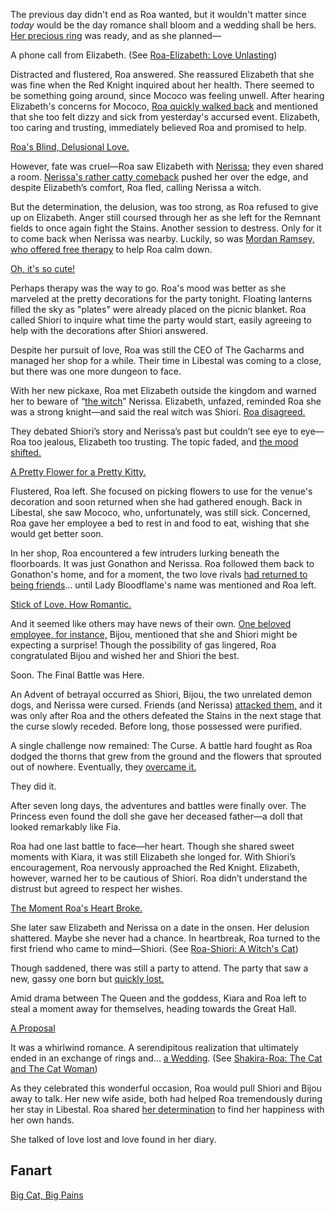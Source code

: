 The previous day didn't end as Roa wanted, but it wouldn't matter since _today_ would be the day romance shall bloom and a wedding shall be hers. [Her precious ring](https://youtu.be/m2OG5auudrQ?t=380) was ready, and as she planned—

A phone call from Elizabeth. (See [Roa-Elizabeth: Love Unlasting](#edge:raora-liz))

Distracted and flustered, Roa answered. She reassured Elizabeth that she was fine when the Red Knight inquired about her health. There seemed to be something going around, since Mococo was feeling unwell. After hearing Elizabeth's concerns for Mococo, [Roa quickly walked back](https://youtu.be/m2OG5auudrQ?t=447) and mentioned that she too felt dizzy and sick from yesterday's accursed event. Elizabeth, too caring and trusting, immediately believed Roa and promised to help.

[Roa's Blind, Delusional Love.](https://youtu.be/m2OG5auudrQ?t=509)

However, fate was cruel—Roa saw Elizabeth with [Nerissa](https://youtu.be/m2OG5auudrQ?t=781); they even shared a room. [Nerissa's rather catty comeback](https://youtu.be/m2OG5auudrQ?t=823) pushed her over the edge, and despite Elizabeth’s comfort, Roa fled, calling Nerissa a witch.

But the determination, the delusion, was too strong, as Roa refused to give up on Elizabeth. Anger still coursed through her as she left for the Remnant fields to once again fight the Stains. Another session to destress. Only for it to come back when Nerissa was nearby. Luckily, so was [Mordan Ramsey, who offered free therapy](https://youtu.be/m2OG5auudrQ?t=1407) to help Roa calm down.

[Oh, it's so cute!](https://youtu.be/m2OG5auudrQ?t=1786)

Perhaps therapy was the way to go. Roa's mood was better as she marveled at the pretty decorations for the party tonight. Floating lanterns filled the sky as "plates" were already placed on the picnic blanket. Roa called Shiori to inquire what time the party would start, easily agreeing to help with the decorations after Shiori answered.

Despite her pursuit of love, Roa was still the CEO of The Gacharms and managed her shop for a while. Their time in Libestal was coming to a close, but there was one more dungeon to face.

With her new pickaxe, Roa met Elizabeth outside the kingdom and warned her to beware of “[the witch](https://youtu.be/m2OG5auudrQ?t=2753)” Nerissa. Elizabeth, unfazed, reminded Roa she was a strong knight—and said the real witch was Shiori. [Roa disagreed.](https://youtu.be/m2OG5auudrQ?t=2902)

They debated Shiori’s story and Nerissa’s past but couldn’t see eye to eye—Roa too jealous, Elizabeth too trusting. The topic faded, and [the mood shifted.](https://youtu.be/m2OG5auudrQ?t=3227)

[A Pretty Flower for a Pretty Kitty.](#embed:https://youtu.be/m2OG5auudrQ?t=3262)

Flustered, Roa left. She focused on picking flowers to use for the venue's decoration and soon returned when she had gathered enough. Back in Libestal, she saw Mococo, who, unfortunately, was still sick. Concerned, Roa gave her employee a bed to rest in and food to eat, wishing that she would get better soon.

In her shop, Roa encountered a few intruders lurking beneath the floorboards. It was just Gonathon and Nerissa. Roa followed them back to Gonathon's home, and for a moment, the two love rivals [had returned to being friends](https://youtu.be/m2OG5auudrQ?t=4784)... until Lady Bloodflame's name was mentioned and Roa left.

[Stick of Love. How Romantic.](#embed:https://youtu.be/m2OG5auudrQ?t=6482.)

And it seemed like others may have news of their own. [One beloved employee, for instance,](https://youtu.be/m2OG5auudrQ?t=7981) Bijou, mentioned that she and Shiori might be expecting a surprise! Though the possibility of gas lingered, Roa congratulated Bijou and wished her and Shiori the best.

Soon. The Final Battle was Here.

An Advent of betrayal occurred as Shiori, Bijou, the two unrelated demon dogs, and Nerissa were cursed. Friends (and Nerissa) [attacked them,](https://youtu.be/m2OG5auudrQ?t=8643) and it was only after Roa and the others defeated the Stains in the next stage that the curse slowly receded. Before long, those possessed were purified.

A single challenge now remained: The Curse. A battle hard fought as Roa dodged the thorns that grew from the ground and the flowers that sprouted out of nowhere. Eventually, they [overcame it.](https://youtu.be/m2OG5auudrQ?t=9248)

They did it.

After seven long days, the adventures and battles were finally over. The Princess even found the doll she gave her deceased father—a doll that looked remarkably like Fia.

Roa had one last battle to face—her heart. Though she shared sweet moments with Kiara, it was still Elizabeth she longed for. With Shiori’s encouragement, Roa nervously approached the Red Knight. Elizabeth, however, warned her to be cautious of Shiori. Roa didn’t understand the distrust but agreed to respect her wishes.

[The Moment Roa's Heart Broke.](#embed:https://youtu.be/m2OG5auudrQ?t=11039)

She later saw Elizabeth and Nerissa on a date in the onsen. Her delusion shattered. Maybe she never had a chance. In heartbreak, Roa turned to the first friend who came to mind—Shiori. (See [Roa-Shiori: A Witch's Cat](#edge:raora-shiori))

Though saddened, there was still a party to attend. The party that saw a new, gassy one born but [quickly lost.](https://youtu.be/m2OG5auudrQ?t=12121)

Amid drama between The Queen and the goddess, Kiara and Roa left to steal a moment away for themselves, heading towards the Great Hall.

[A Proposal](#embed:https://youtu.be/m2OG5auudrQ?t=12664)

It was a whirlwind romance. A serendipitous realization that ultimately ended in an exchange of rings and... [a Wedding](https://youtu.be/m2OG5auudrQ?t=12940). (See [Shakira-Roa: The Cat and The Cat Woman](#edge:raora-kiara))

As they celebrated this wonderful occasion, Roa would pull Shiori and Bijou away to talk. Her new wife aside, both had helped Roa tremendously during her stay in Libestal. Roa shared [her determination](https://youtu.be/m2OG5auudrQ?t=13224) to find her happiness with her own hands.

She talked of love lost and love found in her diary.

## Fanart

[Big Cat, Big Pains](https://x.com/fernrOreo/status/1923057970440536174)
